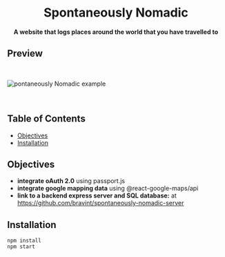 <h1 align="center">Spontaneously Nomadic</h1>

<div align="center">
  <strong>A website that logs places around the world that you have travelled to</strong>
</div>

## Preview

<br />

![pontaneously Nomadic example](./public/assets/footballStats.gif)

<br />

## Table of Contents

-   [Objectives](#Objectives)
-   [Installation](#installation)

## Objectives

-   **integrate oAuth 2.0** using passport.js
-   **integrate google mapping data** using @react-google-maps/api
-   **link to a backend express server and SQL database:** at https://github.com/bravint/spontaneously-nomadic-server

## Installation

`npm install`\
`npm start`

